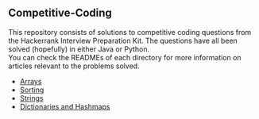 ## Competitive-Coding

This repository consists of solutions to competitive coding questions from the Hackerrank Interview Preparation Kit. The questions have all been solved (hopefully) in either Java or Python. \
You can check the READMEs of each directory for more information on articles relevant to the problems solved.
- [Arrays](https://github.com/praatibhsurana/Competitive-Coding/tree/main/Arrays)
- [Sorting](https://github.com/praatibhsurana/Competitive-Coding/tree/main/Sorting)
- [Strings](https://github.com/praatibhsurana/Competitive-Coding/tree/main/Strings)
- [Dictionaries and Hashmaps](https://github.com/praatibhsurana/Competitive-Coding/tree/main/Dictionaries%20and%20Hashmaps)
